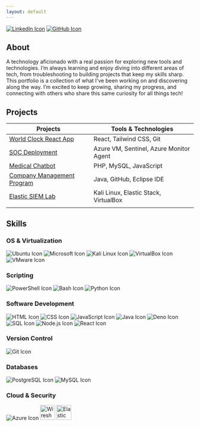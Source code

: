 ```yaml
---
layout: default
---
```

<div>
    <a href="https://www.linkedin.com/in/simardeep1098"><img src="https://img.icons8.com/fluency/60/linkedin.png" alt="LinkedIn Icon"/></a>
    <a href="https://github.com/Simardeep1098"><img src="https://img.icons8.com/plasticine/60/github.png" alt="GitHub Icon"/></a>
</div>

## About
A technology aficionado with a real passion for exploring new tools and technologies. I’m always learning and enjoy diving into different areas of tech, from troubleshooting to building projects that keep my skills sharp. This portfolio is a collection of what I've been working on and discovering along the way. I’m excited to keep growing, sharing my progress, and connecting with others who share this same curiosity for all things tech!

## Projects

| Projects                                         | Tools & Technologies         |
|-----------------------------------------------|----------------------------|
|  [World Clock React App](https://github.com/Simardeep1098/world-clock)       |   React, Tailwind CSS, Git                 |
| [SOC Deployment](https://simardeep1098.github.io/soc-deployment.github.io/)	   | Azure VM, Sentinel, Azure Monitor Agent    |
| [Medical Chatbot](https://simardeep1098.github.io/Chatbot_TeamPink/) |       PHP, MySQL, JavaScript             |
| [Company Management Program](https://simardeep1098.github.io/CompanyManagementProgram/)     |   Java, GitHub, Eclipse IDE            |
| [Elastic SIEM Lab](https://simardeep1098.github.io/elastic-siem-lab.github.io/)     | Kali Linux, Elastic Stack, VirtualBox   |
|               |            |

## Skills
### OS & Virtualization
<div>
    <img src="https://img.icons8.com/color/48/000000/ubuntu.png" alt="Ubuntu Icon"/>
    <img src="https://img.icons8.com/color/48/000000/microsoft.png" alt="Microsoft Icon"/>
    <img src="https://img.icons8.com/color/48/000000/kali-linux.png" alt="Kali Linux Icon"/>
    <img src="https://img.icons8.com/color/48/000000/virtualbox.png" alt="VirtualBox Icon"/>
    <img src="https://img.icons8.com/color/48/000000/vmware.png" alt="VMware Icon"/>
</div>

### Scripting
<div>
    <img src="https://img.icons8.com/color/48/000000/powershell.png" alt="PowerShell Icon"/>
    <img src="https://img.icons8.com/color/48/000000/bash.png" alt="Bash Icon"/>
    <img src="https://img.icons8.com/color/48/000000/python.png" alt="Python Icon"/>
</div>

### Software Development
<div>
    <img src="https://img.icons8.com/color/48/000000/html-5.png" alt="HTML Icon"/>
    <img src="https://img.icons8.com/color/48/000000/css3.png" alt="CSS Icon"/>
    <img src="https://img.icons8.com/color/48/000000/javascript.png" alt="JavaScript Icon"/>
    <img src="https://img.icons8.com/color/48/000000/java-coffee-cup-logo.png" alt="Java Icon"/>
    <img src="https://img.icons8.com/color/48/000000/deno.png" alt="Deno Icon"/>
    <img src="https://img.icons8.com/color/48/000000/sql.png" alt="SQL Icon"/>
    <img src="https://img.icons8.com/color/48/000000/nodejs.png" alt="Node.js Icon"/>
    <img src="https://img.icons8.com/color/48/000000/react-native.png" alt="React Icon"/>
</div>

### Version Control
<div>
    <img src="https://img.icons8.com/color/48/000000/git.png" alt="Git Icon"/>
</div>

### Databases
<div>
    <img src="https://img.icons8.com/color/48/000000/postgreesql.png" alt="PostgreSQL Icon"/>
    <img src="https://img.icons8.com/color/48/000000/mysql.png" alt="MySQL Icon"/>
</div>

### Cloud & Security
<div>
    <img src="https://img.icons8.com/color/48/000000/azure-1.png" alt="Azure Icon"/>
    <img src="https://upload.wikimedia.org/wikipedia/commons/d/df/Wireshark_icon.svg" alt="Wireshark Icon" width="40" height="40"/>
    <img src="https://www.svgrepo.com/show/349350/elastic.svg" alt="Elastic Cloud Icon" width="40" height="40"/>


</div>   
  

    
